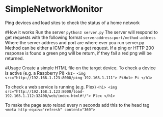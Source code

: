 # SimpleNetworkMonitor
Ping devices and load sites to check the status of a home network

#How it works
Run the server `python3 server.py`
The server will respond to get requests with the following format `serveraddress:port/method-address`
Where the server address and port are where ever you run server.py
Method can be either a ICMP ping or a get request.
If a ping or HTTP 200 response is found a green png will be return, if they fail a red png will be returned.

#Usage
Create a simple HTML file on the target device.
To check a device is active (e.g. a Raspberry Pi)
`<h1> <img src="http://192.168.1.123:8000/ping-192.168.1.111"> PiHole Pi </h1>`

To check a web service is running (e.g. Plex)
`<h1> <img src="http://192.168.1.123:8000/load-192.168.1.112:32400/web/index.html#!/"> Plex </h1>`

To make the page auto reload every n seconds add this to the head tag
`<meta http-equiv="refresh" content="360">`
